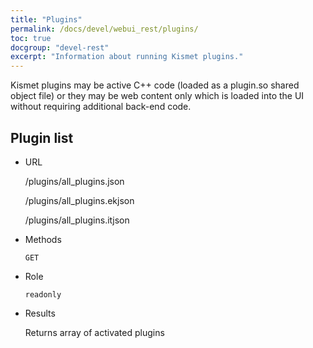 ```yaml
---
title: "Plugins"
permalink: /docs/devel/webui_rest/plugins/
toc: true
docgroup: "devel-rest"
excerpt: "Information about running Kismet plugins."
---
```

Kismet plugins may be active C++ code (loaded as a plugin.so shared object file) or they may be web content only which is loaded into the UI without requiring additional back-end code.

## Plugin list

* URL

    /plugins/all_plugins.json

    /plugins/all_plugins.ekjson

    /plugins/all_plugins.itjson

* Methods

    `GET`

* Role

    `readonly`

* Results

    Returns array of activated plugins

